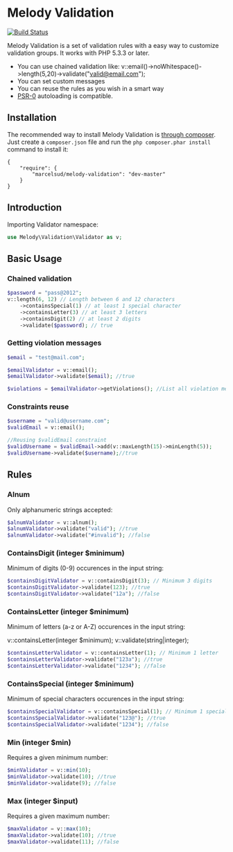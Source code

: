 Melody Validation
=================

[![Build Status](https://secure.travis-ci.org/marcelsud/melody-validation.png)](http://travis-ci.org/marcelsud/melody-validation)

Melody Validation is a set of validation rules with a easy way to customize validation groups.
It works with PHP 5.3.3 or later.

- You can use chained validation like: v::email()->noWhitespace()->length(5,20)->validate("valid@email.com");
- You can set custom messages
- You can reuse the rules as you wish in a smart way
- [PSR-0](https://github.com/php-fig/fig-standards/blob/master/accepted/PSR-0.md) autoloading is compatible.

Installation
------------

The recommended way to install Melody Validation is [through
composer](http://getcomposer.org). Just create a `composer.json` file and
run the `php composer.phar install` command to install it:

    {
        "require": {
            "marcelsud/melody-validation": "dev-master"
        }
    }

Introduction
------------

Importing Validator namespace:
```php
use Melody\Validation\Validator as v;
```

Basic Usage
-----------
### Chained validation
```php
$password = "pass@2012";
v::length(6, 12) // Length between 6 and 12 characters
    ->containsSpecial(1) // at least 1 special character
    ->containsLetter(3) // at least 3 letters
    ->containsDigit(2) // at least 2 digits
    ->validate($password); // true
```

### Getting violation messages
```php
$email = "test@mail.com";

$emailValidator = v::email();
$emailValidator->validate($email); //true

$violations = $emailValidator->getViolations(); //List all violation messages
```

### Constraints reuse
```php
$username = "valid@username.com";
$validEmail = v::email();

//Reusing $validEmail constraint
$validUsername = $validEmail->add(v::maxLength(15)->minLength(5));
$validUsername->validate($username);//true
```

Rules
-----
### Alnum
Only alphanumeric strings accepted:
```php
$alnumValidator = v::alnum();
$alnumValidator->validate("valid"); //true
$alnumValidator->validate("#invalid"); //false
```

### ContainsDigit (integer $minimum)
Minimum of digits (0-9) occurences in the input string:
```php
$containsDigitValidator = v::containsDigit(3); // Minimum 3 digits
$containsDigitValidator->validate(123); //true
$containsDigitValidator->validate("12a"); //false
```

### ContainsLetter (integer $minimum)
Minimum of letters (a-z or A-Z) occurences in the input string:

v::containsLetter(integer $minimum);
v::validate(string|integer);

```php
$containsLetterValidator = v::containsLetter(1); // Minimum 1 letter
$containsLetterValidator->validate("123a"); //true
$containsLetterValidator->validate("1234"); //false
```

### ContainsSpecial (integer $minimum)
Minimum of special characters occurences in the input string:
```php
$containsSpecialValidator = v::containsSpecial(1); // Minimum 1 special character
$containsSpecialValidator->validate("123@"); //true
$containsSpecialValidator->validate("1234"); //false
```

### Min (integer $min)
Requires a given minimum number:
```php
$minValidator = v::min(10);
$minValidator->validate(10); //true
$minValidator->validate(9); //false
```

### Max (integer $input)
Requires a given maximum number:
```php
$maxValidator = v::max(10);
$maxValidator->validate(10); //true
$maxValidator->validate(11); //false
```


